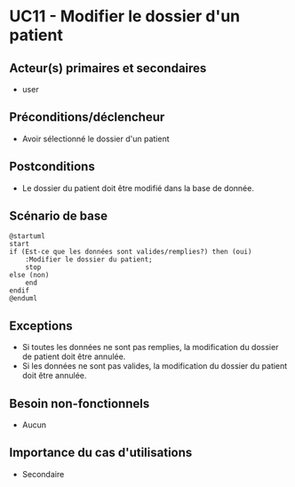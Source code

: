 # UC11 - Modifier le dossier d'un patient

## Acteur(s) primaires et secondaires

* user

## Préconditions/déclencheur

* Avoir sélectionné le dossier d'un patient

## Postconditions

* Le dossier du patient doit être modifié dans la base de donnée.

## Scénario de base

```plantuml
@startuml
start
if (Est-ce que les données sont valides/remplies?) then (oui)
    :Modifier le dossier du patient;
    stop
else (non)
    end
endif
@enduml
```

## Exceptions

* Si toutes les données ne sont pas remplies, la modification du dossier de patient doit être annulée.
* Si les données ne sont pas valides, la modification du dossier du patient doit être annulée.

## Besoin non-fonctionnels

* Aucun

## Importance du cas d'utilisations

* Secondaire
